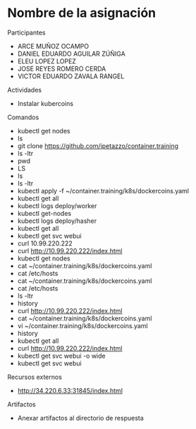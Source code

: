 # Nombre de la asignación

Participantes
- ARCE MUÑOZ OCAMPO
- DANIEL EDUARDO AGUILAR ZÚÑIGA
- ELEU LOPEZ LOPEZ
- JOSE REYES ROMERO CERDA
- VICTOR EDUARDO ZAVALA RANGEL

Actividades
- Instalar kubercoins

Comandos
-  kubectl get nodes
-  ls
-  git clone https://github.com/jpetazzo/container.training
-  ls -ltr
-  pwd
-  LS
-  ls
-  ls -ltr
-  kubectl apply -f ~/container.training/k8s/dockercoins.yaml
-  kubectl get all
-  kubectl logs deploy/worker
-  kubectl get-nodes
-  kubectl logs deploy/hasher
-  kubectl get all
-  kubectl get svc webui
-  curl 10.99.220.222
-  curl http://10.99.220.222/index.html
-  kubectl get nodes
-  cat ~/container.training/k8s/dockercoins.yaml
-  cat /etc/hosts
-  cat ~/container.training/k8s/dockercoins.yaml
-  cat /etc/hosts
-  ls -ltr
-  history
-  curl http://10.99.220.222/index.html
-  cat ~/container.training/k8s/dockercoins.yaml
-  vi  ~/container.training/k8s/dockercoins.yaml
-  history
-  kubectl get all
-  curl http://10.99.220.222/index.html
-  kubectl get svc webui -o wide
-  kubectl get svc webui

Recursos externos
- http://34.220.6.33:31845/index.html

Artifactos
- Anexar artifactos al directorio de respuesta
